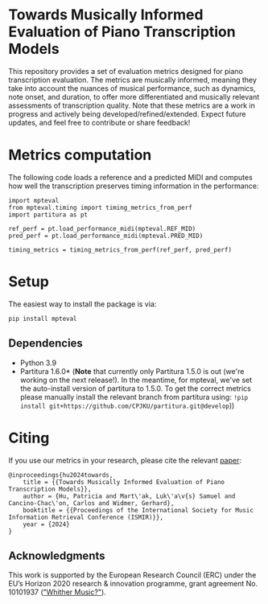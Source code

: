 # Towards Musically Informed Evaluation of Piano Transcription Models
This repository provides a set of evaluation metrics designed for piano transcription evaluation. The metrics are musically informed, meaning they take into account the nuances of musical performance, such as dynamics, note onset, and duration, to offer more differentiated and musically relevant assessments of transcription quality.
Note that these metrics are a work in progress and actively being developed/refined/extended. Expect future updates, and feel free to contribute or share feedback!

# Metrics computation
The following code loads a reference and a predicted MIDI and computes how well the transcription preserves timing information in the performance:
```
import mpteval
from mpteval.timing import timing_metrics_from_perf
import partitura as pt

ref_perf = pt.load_performance_midi(mpteval.REF_MID)
pred_perf = pt.load_performance_midi(mpteval.PRED_MID)

timing_metrics = timing_metrics_from_perf(ref_perf, pred_perf)
```

# Setup
The easiest way to install the package is via:
```
pip install mpteval
```

## Dependencies
- Python 3.9
- Partitura 1.6.0* (**Note** that currently only Partitura 1.5.0 is out (we're working on the next release!).  In the meantime, for mpteval, we've set the auto-install version of partitura to 1.5.0. To get the correct metrics please manually install the relevant branch from partitura using: `!pip install git+https://github.com/CPJKU/partitura.git@develop`))


# Citing
If you use our metrics in your research, please cite the relevant [paper](https://arxiv.org/abs/2406.08454):
```
@inproceedings{hu2024towards,
    title = {{Towards Musically Informed Evaluation of Piano Transcription Models}},
    author = {Hu, Patricia and Mart\'ak, Luk\'a\v{s} Samuel and Cancino-Chac\'on, Carlos and Widmer, Gerhard},
    booktitle = {{Proceedings of the International Society for Music Information Retrieval Conference (ISMIR)}},
    year = {2024}
}
```

## Acknowledgments
This work is supported by the European Research Council (ERC) under the EU’s Horizon 2020 research & innovation programme, grant agreement No. 10101937 (["Whither Music?"](https://www.jku.at/en/institute-of-computational-perception/research/projects/whither-music/)).
